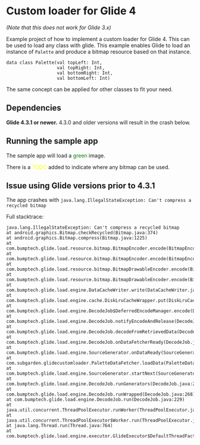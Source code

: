 # Custom loader for Glide 4
_(Note that this does not work for Glide 3.x)_

Example project of how to implement a custom loader for Glide 4. This can be used to load any class with glide.
This example enables Glide to load an instance of `Palette` and produce a bitmap resource based on that instance.

```
data class Palette(val topLeft: Int,
                   val topRight: Int,
                   val bottomRight: Int,
                   val bottomLeft: Int)
```
The same concept can be applied for other classes to fit your need.


## Dependencies 
**Glide 4.3.1 or newer.** 
4.3.0 and older versions will result in the crash below.

## Running the sample app
The sample app will load a <span style="color:green">green</span> image.
 
 There is a <span style="color:yellow">TODO</span> added to indicate where any bitmap can be used.
## Issue using Glide versions prior to 4.3.1

The app crashes with `java.lang.IllegalStateException: Can't compress a recycled bitmap`

Full stacktrace:

```GlideExecutor: Request threw uncaught throwable
java.lang.IllegalStateException: Can't compress a recycled bitmap
at android.graphics.Bitmap.checkRecycled(Bitmap.java:374)
at android.graphics.Bitmap.compress(Bitmap.java:1225)
at com.bumptech.glide.load.resource.bitmap.BitmapEncoder.encode(BitmapEncoder.java:66)
at com.bumptech.glide.load.resource.bitmap.BitmapEncoder.encode(BitmapEncoder.java:31)
at com.bumptech.glide.load.resource.bitmap.BitmapDrawableEncoder.encode(BitmapDrawableEncoder.java:27)
at com.bumptech.glide.load.resource.bitmap.BitmapDrawableEncoder.encode(BitmapDrawableEncoder.java:15)
at com.bumptech.glide.load.engine.DataCacheWriter.write(DataCacheWriter.java:30)
at com.bumptech.glide.load.engine.cache.DiskLruCacheWrapper.put(DiskLruCacheWrapper.java:112)
at com.bumptech.glide.load.engine.DecodeJob$DeferredEncodeManager.encode(DecodeJob.java:639)
at com.bumptech.glide.load.engine.DecodeJob.notifyEncodeAndRelease(DecodeJob.java:435)
at com.bumptech.glide.load.engine.DecodeJob.decodeFromRetrievedData(DecodeJob.java:412)
at com.bumptech.glide.load.engine.DecodeJob.onDataFetcherReady(DecodeJob.java:375)
at com.bumptech.glide.load.engine.SourceGenerator.onDataReady(SourceGenerator.java:111)
at com.subgarden.glidecustomloader.PaletteDataFetcher.loadData(PaletteDataFetcher.kt:13)
at com.bumptech.glide.load.engine.SourceGenerator.startNext(SourceGenerator.java:61)
at com.bumptech.glide.load.engine.DecodeJob.runGenerators(DecodeJob.java:298)
at com.bumptech.glide.load.engine.DecodeJob.runWrapped(DecodeJob.java:268)
at com.bumptech.glide.load.engine.DecodeJob.run(DecodeJob.java:229)
at java.util.concurrent.ThreadPoolExecutor.runWorker(ThreadPoolExecutor.java:1162)
at java.util.concurrent.ThreadPoolExecutor$Worker.run(ThreadPoolExecutor.java:636)
at java.lang.Thread.run(Thread.java:764)
at com.bumptech.glide.load.engine.executor.GlideExecutor$DefaultThreadFactory$1.run(GlideExecutor.java:413)```
